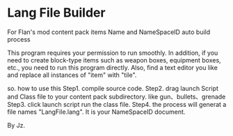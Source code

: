 # Lang File Builder
For Flan's mod content pack items Name and NameSpaceID auto build process

This program requires your permission to run smoothly.
In addition, if you need to create block-type items such as weapon boxes, equipment boxes, etc.,
you need to run this program directly. Also, find a text editor you like
and replace all instances of "item" with "tile".

so. how to use this
Step1. compile source code.
Step2. drag launch Script and Class file to your content pack subdirectory. like gun、bullets、grenade
Step3. click launch script run the class file.
Step4. the process will generat a file names "LangFile.lang". It is your NameSpaceID document.

By Jz.

